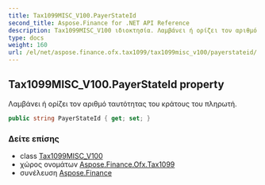 ```yaml
---
title: Tax1099MISC_V100.PayerStateId
second_title: Aspose.Finance for .NET API Reference
description: Tax1099MISC_V100 ιδιοκτησία. Λαμβάνει ή ορίζει τον αριθμό ταυτότητας του κράτους του πληρωτή.
type: docs
weight: 160
url: /el/net/aspose.finance.ofx.tax1099/tax1099misc_v100/payerstateid/
---
```

## Tax1099MISC_V100.PayerStateId property

Λαμβάνει ή ορίζει τον αριθμό ταυτότητας του κράτους του πληρωτή.

```csharp
public string PayerStateId { get; set; }
```

### Δείτε επίσης

* class [Tax1099MISC_V100](../)
* χώρος ονομάτων [Aspose.Finance.Ofx.Tax1099](../../tax1099misc_v100/)
* συνέλευση [Aspose.Finance](../../../)


